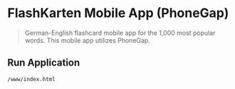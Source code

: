 # FlashKarten Mobile App (PhoneGap)

> German-English flashcard mobile app for the 1,000 most popular words. This mobile app utilizes PhoneGap.

## Run Application

    /www/index.html
